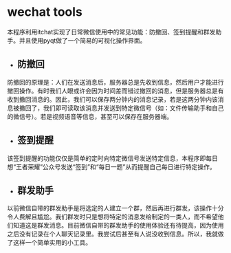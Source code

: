 # wechat tools
本程序利用itchat实现了日常微信使用中的常见功能：防撤回、签到提醒和群发助手。并且使用pyqt做了一个简易的可视化操作界面。

* ## 防撤回  
防撤回的原理是：人们在发送消息后，服务器总是先收到信息，然后用户才能进行撤回操作。有时我们人眼或许会因为时间差而错过撤回的消息，但是服务器总是有收到撤回消息的。因此，我们可以保存两分钟内的消息记录，若是这两分钟内该消息被撤回了，我们即可读取该消息并发送到特定微信号（如：文件传输助手和自己的微信号）。若是视频语音等信息，甚至可以保存在服务器端。
* ## 签到提醒  
该签到提醒的功能仅仅是简单的定时向特定微信号发送特定信息，本程序即每日想“王者荣耀”公众号发送“签到”和“每日一题”从而提醒自己每日进行特定操作。
* ## 群发助手  
以前微信自带的群发助手是将选定的人建立一个群，然后再进行群发，该操作十分令人费解且尴尬。我们群发时只是想将特定的消息发给制定的一类人，而不希望他们知道这是群发消息。目前微信自带的群发助手的使用体验还有待提高，因为使用之后没有记录在个人聊天记录里。我尝试后甚至有人说没收到信息。所以，我就做了这样一个简单实用的小工具。
